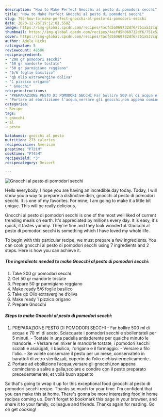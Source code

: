 ```yaml
---
description: "How to Make Perfect Gnocchi al pesto di pomodori secchi"
title: "How to Make Perfect Gnocchi al pesto di pomodori secchi"
slug: 792-how-to-make-perfect-gnocchi-al-pesto-di-pomodori-secchi
date: 2020-12-26T19:12:01.558Z
image: https://img-global.cpcdn.com/recipes/4acfd5b069732df6/751x532cq70/gnocchi-al-pesto-di-pomodori-secchi-recipe-main-photo.jpg
thumbnail: https://img-global.cpcdn.com/recipes/4acfd5b069732df6/751x532cq70/gnocchi-al-pesto-di-pomodori-secchi-recipe-main-photo.jpg
cover: https://img-global.cpcdn.com/recipes/4acfd5b069732df6/751x532cq70/gnocchi-al-pesto-di-pomodori-secchi-recipe-main-photo.jpg
author: Adele Hicks
ratingvalue: 5
reviewcount: 48506
recipeingredient:
- "200 gr pomodori secchi"
- "50 gr mandorle tostate"
- "50 gr parmigiano reggiano"
- "5/6 foglie basilico"
- "qb Olio extravergine doliva"
- "1 pizzico origano"
- " Gnocchi"
recipeinstructions:
- "PREPARAZIONE PESTO DI POMODORI SECCHI Far bollire 500 ml di acqua e 70 ml di aceto. Sciacquate i pomodori secchi e sbollentateli per 5 minuti. Tostate in una padella antiaderente per qualche minuto le mandorle. Versare nel mixer le mandorle tostate, i pomodori secchi scolati e asciugati, il basilico, l&#39;origano e il formaggio. Versare a filo l&#39;olio.  Se volete conservare il pesto per un mese, conservatelo in barattoli di vetro sterilizzati, coperto da l’olio e chiusi ermeticamente."
- "Portare ad ebollizione l’acqua,versare gli gnocchi,non appena cominciano a salire a galla,scolare e condire con il pesto preparato precedentemente, et voilá buon appetito"
categories:
- Recipe
tags:
- gnocchi
- al
- pesto

katakunci: gnocchi al pesto 
nutrition: 273 calories
recipecuisine: American
preptime: "PT21M"
cooktime: "PT45M"
recipeyield: "3"
recipecategory: Dessert

---
```



![Gnocchi al pesto di pomodori secchi](https://img-global.cpcdn.com/recipes/4acfd5b069732df6/751x532cq70/gnocchi-al-pesto-di-pomodori-secchi-recipe-main-photo.jpg)

Hello everybody, I hope you are having an incredible day today. Today, I will show you a way to prepare a distinctive dish, gnocchi al pesto di pomodori secchi. It is one of my favorites. For mine, I am going to make it a little bit unique. This will be really delicious.

Gnocchi al pesto di pomodori secchi is one of the most well liked of current trending meals on earth. It's appreciated by millions every day. It is easy, it's quick, it tastes yummy. They're fine and they look wonderful. Gnocchi al pesto di pomodori secchi is something which I have loved my whole life.




To begin with this particular recipe, we must prepare a few ingredients. You can cook gnocchi al pesto di pomodori secchi using 7 ingredients and 2 steps. Here is how you can achieve it.

<!--inarticleads1-->

##### The ingredients needed to make Gnocchi al pesto di pomodori secchi:

1. Take 200 gr pomodori secchi
1. Get 50 gr mandorle tostate
1. Prepare 50 gr parmigiano reggiano
1. Make ready 5/6 foglie basilico
1. Take qb Olio extravergine d’oliva
1. Make ready 1 pizzico origano
1. Prepare  Gnocchi




<!--inarticleads2-->

##### Steps to make Gnocchi al pesto di pomodori secchi:

1. PREPARAZIONE PESTO DI POMODORI SECCHI - Far bollire 500 ml di acqua e 70 ml di aceto. Sciacquate i pomodori secchi e sbollentateli per 5 minuti. - Tostate in una padella antiaderente per qualche minuto le mandorle. - Versare nel mixer le mandorle tostate, i pomodori secchi scolati e asciugati, il basilico, l&#39;origano e il formaggio. - Versare a filo l&#39;olio.  - Se volete conservare il pesto per un mese, conservatelo in barattoli di vetro sterilizzati, coperto da l’olio e chiusi ermeticamente.
1. Portare ad ebollizione l’acqua,versare gli gnocchi,non appena cominciano a salire a galla,scolare e condire con il pesto preparato precedentemente, et voilá buon appetito




So that's going to wrap it up for this exceptional food gnocchi al pesto di pomodori secchi recipe. Thanks so much for your time. I'm confident that you can make this at home. There's gonna be more interesting food in home recipes coming up. Don't forget to bookmark this page in your browser, and share it to your family, colleague and friends. Thanks again for reading. Go on get cooking!
